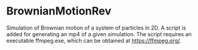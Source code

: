 # BrownianMotionRev
Simulation of Brownian motion of a system of particles in 2D. A script is added for generating an mp4 of a given simulation. 
The script requires an executable ffmpeg.exe, which can be obtained at https://ffmpeg.org/.
